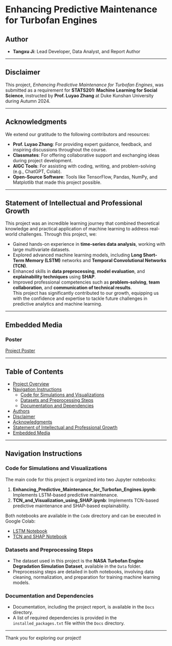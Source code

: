 # Enhancing Predictive Maintenance for Turbofan Engines

## Author
- **Tangxu Ji**: Lead Developer, Data Analyst, and Report Author  

---

## Disclaimer
This project, *Enhancing Predictive Maintenance for Turbofan Engines*, was submitted as a requirement for **STATS201: Machine Learning for Social Science**, instructed by **Prof. Luyao Zhang** at Duke Kunshan University during Autumn 2024.  

---

## Acknowledgments
We extend our gratitude to the following contributors and resources:  
- **Prof. Luyao Zhang**: For providing expert guidance, feedback, and inspiring discussions throughout the course.  
- **Classmates**: For offering collaborative support and exchanging ideas during project development.  
- **AIGC Tools**: For assisting with coding, writing, and problem-solving (e.g., ChatGPT, Colab).  
- **Open-Source Software**: Tools like TensorFlow, Pandas, NumPy, and Matplotlib that made this project possible.  

---

## Statement of Intellectual and Professional Growth
This project was an incredible learning journey that combined theoretical knowledge and practical application of machine learning to address real-world challenges. Through this project, we:  
- Gained hands-on experience in **time-series data analysis**, working with large multivariate datasets.  
- Explored advanced machine learning models, including **Long Short-Term Memory (LSTM)** networks and **Temporal Convolutional Networks (TCN)**.  
- Enhanced skills in **data preprocessing**, **model evaluation**, and **explainability techniques** using **SHAP**.  
- Improved professional competencies such as **problem-solving**, **team collaboration**, and **communication of technical results**.  
This project has significantly contributed to our growth, equipping us with the confidence and expertise to tackle future challenges in predictive analytics and machine learning.

---

## Embedded Media

### Poster
[Project Poster](https://github.com/STATS201-DKU-Autumn2024/Final_Project_Tangxu/blob/main/Poster.pdf)

---

## Table of Contents
- [Project Overview](#project-overview)  
- [Navigation Instructions](#navigation-instructions)  
  - [Code for Simulations and Visualizations](#code-for-simulations-and-visualizations)  
  - [Datasets and Preprocessing Steps](#datasets-and-preprocessing-steps)  
  - [Documentation and Dependencies](#documentation-and-dependencies)  
- [Authors](#authors)  
- [Disclaimer](#disclaimer)  
- [Acknowledgments](#acknowledgments)  
- [Statement of Intellectual and Professional Growth](#statement-of-intellectual-and-professional-growth)  
- [Embedded Media](#embedded-media)  

---

## Navigation Instructions

### Code for Simulations and Visualizations
The main code for this project is organized into two Jupyter notebooks:  
1. **Enhancing_Predictive_Maintenance_for_Turbofan_Engines.ipynb**: Implements LSTM-based predictive maintenance.  
2. **TCN_and_Visualization_using_SHAP.ipynb**: Implements TCN-based predictive maintenance and SHAP-based explainability.  

Both notebooks are available in the `Code` directory and can be executed in Google Colab:
- [LSTM Notebook](https://colab.research.google.com/drive/1DL0-iba6HReCSmTpzFwX3IJCCE68inaf#scrollTo=W_mD1ptTbSNs)  
- [TCN and SHAP Notebook](https://colab.research.google.com/drive/1_uNJm4qtow-2Esn_ZCvqRnrXpzeZ2Lc1#scrollTo=x_NrR6PfzNpH)  

### Datasets and Preprocessing Steps
- The dataset used in this project is the **NASA Turbofan Engine Degradation Simulation Dataset**, available in the `Data` folder.  
- Preprocessing steps are detailed in both notebooks, involving data cleaning, normalization, and preparation for training machine learning models.

### Documentation and Dependencies
- Documentation, including the project report, is available in the `Docs` directory.  
- A list of required dependencies is provided in the `installed_packages.txt` file within the `Docs` directory.  

---

Thank you for exploring our project!  
